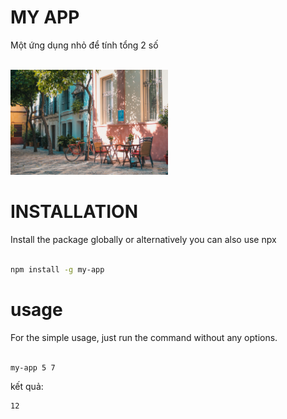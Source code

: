 # MY APP
Một ứng dụng nhỏ để tính tổng 2 số<br><br>

<img src="images/2.jpg" width="50%">

# INSTALLATION
Install the package globally or alternatively you can also use npx<br><br>

```bash
npm install -g my-app
```
# usage
For the simple usage, just run the command without any options.<br><br>


```bash
my-app 5 7
```

kết quả:

```bash
12
```


